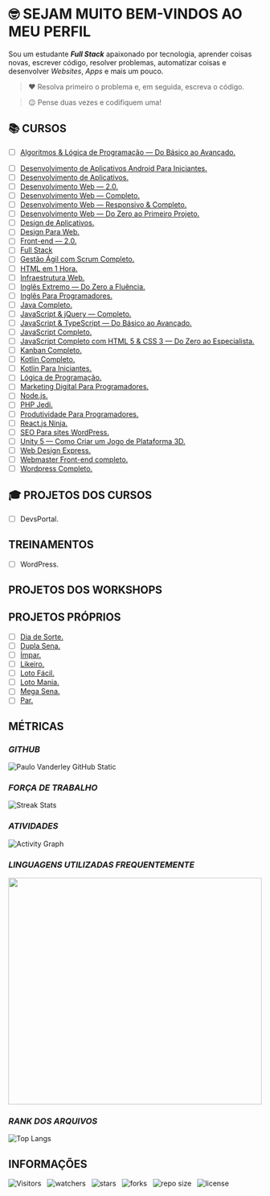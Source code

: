 <!-- TITULO -->
# :nerd_face: **SEJAM MUITO BEM-VINDOS AO MEU PERFIL**

<!-- DESCRIÇÃO -->
Sou um estudante ***Full Stack*** apaixonado por tecnologia, aprender coisas novas, escrever código, resolver problemas, automatizar coisas e desenvolver *Websites*, *Apps* e mais um pouco.

<!-- CITAÇÕES -->
> :heart: Resolva primeiro o problema e, em seguida, escreva o código.

> :wink: Pense duas vezes e codifiquem uma!

<!-- CONTATOS -->

<!-- CURSOS -->
## :books: **CURSOS**

<!-- * [ ] [Agência Web.](https://github.com/Devsgeeknerd/cur-age-web) -->
* [ ] [Algoritmos & Lógica de Programação — Do Básico ao Avançado.](https://github.com/Devsgeeknerd/cur-alg-log-pro-bas-ava)
<!-- * [ ] [Android Arch.](https://github.com/Devsgeeknerd/cur-and-arc) -->
<!-- * [ ] [Android Express.](https://github.com/Devsgeeknerd/cur-and-exp) -->
<!-- * [ ] [Android Para iniciantes.](https://github.com/Devsgeeknerd/cur-and-par-ini) -->
<!-- * [ ] [Angular 2 — Desmistificado.](https://github.com/Devsgeeknerd/cur-ang-des) -->
<!-- * [ ] [Aprenda Rápido Unity 3D.](https://github.com/Devsgeeknerd/cur-apr-rap-uni-3d) -->
<!-- * [ ] [Bancos de Dados.](https://gihub.com/Devsgeeknerd/cur-ban-dad) -->
<!-- * [ ] [Bootstrap 4 — Ultimate.](https://github.com/Devsgeeknerd/cur-boo-ult) -->
* [ ] [Desenvolvimento de Aplicativos Android Para Iniciantes.](https://github.com/Devsgeeknerd/cur-des-apl-and-par-ini)
* [ ] [Desenvolvimento de Aplicativos.](https://github.com/Devsgeeknerd/cur-des-apl)
* [ ] [Desenvolvimento Web — 2.0.](https://github.com/Desvgeeknerd/cur-des-web)
* [ ] [Desenvolvimento Web — Completo.](https://github.com/Devsgeeknerd/cur-des-web-com)
* [ ] [Desenvolvimento Web — Responsivo & Completo.](https://github.com/Devsgeeknerd/cur-web-res-com)
* [ ] [Desenvolvimento Web — Do Zero ao Primeiro Projeto.](https://github.com/Devsgeeknerd/cur-des-web-zer-pri-pro)
* [ ] [Design de Aplicativos.](https://github.com/Devsgeeknerd/cur-des-apl)
* [ ] [Design Para Web.](https://github.com/Devsgeeknerd/cur-des-par-web)
* [ ] [Front-end — 2.0.](https://github.com/Devsgeeknerd/cur-fro-end)
* [ ] [Full Stack](https://github.com/Devsgeeknerd/cur-ful-sta)
* [ ] [Gestão Ágil com Scrum Completo.](https://github.com/Devsgeeknerd/cur-ges-agi-scr-com)
* [ ] [HTML em 1 Hora.](https://github.com/Devsgeeknerd/cur-htm-hor)
* [ ] [Infraestrutura Web.](https://github.com/Devsgeeknerd/cur-inf-web)
* [ ] [Inglês Extremo — Do Zero a Fluência.](https://github.com/Devsgeeknerd/cur-ing-ext-zer-flu)
* [ ] [Inglês Para Programadores.](https://github.com/Devsgeeknerd/cur-ing-par-pro)
* [ ] [Java Completo.](https://github.com/Devsgeeknerd/cur-jv-com)
* [ ] [JavaScript & jQuery — Completo.](https://github.com/Devsgeeknerd/cur-js-jqu-com)
* [ ] [JavaScript & TypeScript — Do Básico ao Avançado.](https://github.com/Devsgeeknerd/cur-js-typ-bas-ava)
* [ ] [JavaScript Completo.](https://github.com/Devsgeeknerd/cur-js-com)
* [ ] [JavaScript Completo com HTML 5 & CSS 3 — Do Zero ao Especialista.](https://github.com/Devsgeeknerd/cur-js-com-htm-css-zer-esp)
* [ ] [Kanban Completo.](https://github.com/Devsgeeknerd/cur-kan-com)
* [ ] [Kotlin Completo.](https://github.com/Devsgeeknerd/cur-kot-com)
* [ ] [Kotlin Para Iniciantes.](https://github.com/Devsgeeknerd/cur-kot-par-ini)
* [ ] [Lógica de Programação.](https://github.com/Devsgeeknerd/cur-log-pro)
* [ ] [Marketing Digital Para Programadores.](https://github.com/Devsgeeknerd/cur-mar-par-pro)
* [ ] [Node.js.](https://github.com/Devsgeeknerd/cur-nod)
* [ ] [PHP Jedi.](https://github.com/Devsgeeknerd/cur-php-jed)
* [ ] [Produtividade Para Programadores.](https://github.com/Devsgeeknerd/cur-pro-par-pro)
* [ ] [React.js Ninja.](https://github.com/Devsgeeknerd/cur-rea-nin)
* [ ] [SEO Para sites WordPress.](https://github.com/Devsgeeknerd/cur-seo-par-sit-wp)
* [ ] [Unity 5 — Como Criar um Jogo de Plataforma 3D.](https://github.com/Devsgeeknerd/cur-uni-com-cri-jog-pla-3d)
* [ ] [Web Design Express.](https://github.com/Devsgeeknerd/cur-web-des-exp)
* [ ] [Webmaster Front-end completo.](https://github.com/Devsgeeknerd/cur-wm-fron-end-com)
* [ ] [Wordpress Completo.](https://github.com/Devsgeeknerd/cur-wp-com)

<!-- PROJETOS DOS CURSOS -->
## :mortar_board: **PROJETOS DOS CURSOS**

* [ ] DevsPortal.

<!-- TREINAMENTOS -->
## **TREINAMENTOS**

* [ ] WordPress.

<!-- WORKSHOPS -->
## **PROJETOS DOS WORKSHOPS**

<!-- O QUE APRENDI -->
<!-- ## **O QUE APRENDI** -->

<!-- LINGUAGENS -->
<!-- ### *LINGUAGENS* -->

<!-- METODOLOGIAS -->
<!-- ### *METODOLOGIAS* -->

<!-- FRAMEWORKS -->
<!-- ### *FRAMEWORKS* -->

<!-- BIBLIOTECAS -->
<!-- ### *BIBLIOTECAS* -->

<!-- FERRAMENTAS -->
<!-- ### *FERRAMENTAS* -->

<!-- PROJETOS PRÓPRIOS -->
## **PROJETOS PRÓPRIOS**

* [ ] [Dia de Sorte.](https://github.com/Devsgeeknerd/pro-dia-sor)
* [ ] [Dupla Sena.](https://github.com/Devsgeeknerd/pro-dup-sen)
* [ ] [Ímpar.](https://github.com/Devsgeeknerd/pro-imp)
* [ ] [Likeiro.](https://github.com/Devsgeeknerd/pro-lik)
* [ ] [Loto Fácil.](https://github.com/Devsgeeknerd/pro-lot-fac)
* [ ] [Loto Mania.](https://github.com/Devsgeeknerd/pro-lot-man)
* [ ] [Mega Sena.](https://github.com/Devsgeeknerd/pro-meg-sen)
* [ ] [Par.](https://github.com/Devsgeeknerd/pro-par)

<!-- MÉTRICAS -->
## **MÉTRICAS**

<!-- GITHUB -->
### *GITHUB*

![Paulo Vanderley GitHub Static](https://github-readme-stats.vercel.app/api?username=Devsgeeknerd&count_private=true&show_icons=true&title_color=ffffff&bg_color=DEG,fcb045,fd1d1d,820ad1&icon_color=000000&text_color=000000&include_all_commits=true&cache_seconds=10800&line_height=30&border_color=0000ff&border_radius=18&card_width=600&locale=pt-BR)

<!-- PERSEVERANÇA -->
### *FORÇA DE TRABALHO*

![Streak Stats](https://github-readme-streak-stats.herokuapp.com/?user=Devsgeeknerd&stroke=ffffff&background=820ad1&ring=ffff00&fire=ff0000&currStreakNum=22f55f&currStreakLabel=ffffff&sideNums=ffffff&sideLabels=22f55f&dates=ffff00&hide_border=true)

<!-- GRÁFICO DE ATIVIDADES -->
### *ATIVIDADES*

![Activity Graph](https://activity-graph.herokuapp.com/graph?username=Devsgeeknerd&bg_color=ba4de3&color=ffffff&line=ffff00&point=000000&area=true&area_color=000000&hide_border=true&custom_title=Garfico%20de%20Commits)

<!-- WAKATIME -->
### *LINGUAGENS UTILIZADAS FREQUENTEMENTE*

<p align="center">
    <img src="https://wakatime.com/share/@Devsgeeknerd/77d003db-f2b0-43ab-8038-56c1cb8ccdfd.svg" width="100%" height="450" />
</p>

<!-- RANK DOS ARQUIVOS -->
### *RANK DOS ARQUIVOS*

![Top Langs](https://github-readme-stats.vercel.app/api/top-langs/?username=Devsgeeknerd&layout=default&langs_count=10&title_color=000000&bg_color=c3e6&card_width=600&custom_title=Rank%20dos%20Arquivos)

<!-- INFORMAÇÕES -->

## INFORMAÇÕES

![Visitors](https://api.visitorbadge.io/api/visitors?path=Devsgeeknerd%2FDevsgeeknerd&label=Visitantes&labelColor=%23f9e64f&countColor=%23008000&style=plastic "Total de visitas")
&nbsp;
![watchers](https://img.shields.io/github/watchers/Devsgeeknerd/Devsgeeknerd?style=plastic&label=OBSERVADORES&labelColor=f9e64f "Total de observadores")
&nbsp;
![stars](https://img.shields.io/github/stars/Devsgeeknerd/Devsgeeknerd?style=plastic&label=ESTRELAS&labelColor=f9e64f "Total de Estrelas Recebidas")
&nbsp;
![forks](https://img.shields.io/github/forks/Devsgeeknerd/Devsgeeknerd?style=plastic&label=BIFURCAÇÕES&labelColor=f9e64f "Total de Bifurcações")
&nbsp;
![repo size](https://img.shields.io/github/repo-size/Devsgeeknerd/Devsgeeknerd?style=plastic&label=TAMANHO&labelColor=f9e64f "Tamanho do Repositório")
&nbsp;
![license](https://img.shields.io/github/license/Devsgeeknerd/Devsgeeknerd?style=plastic&label=LICENÇA&labelColor=f9e64f "Licença do Repositório")
